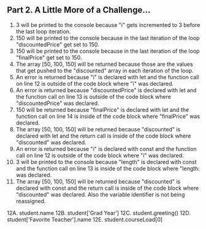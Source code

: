 ## Part 2. A Little More of a Challenge... ##

1. 3 will be printed to the console because "i" gets incremented to 3 before the last loop iteration.
2. 150 will be printed to the console because in the last iteration of the loop "discountedPrice" get set to 150.
3. 150 will be printed to the console because in the last iteration of the loop "finalPrice" get set to 150.
4. The array [50, 100, 150] will be returned because those are the values that get pushed to the "discounted" array in each iteration of the loop.
5. An error is returned because "i" is declared with let and the function call on line 12 is outside of the code block where "i" was declared.
6. An error is returned because "discountedPrice" is declared with let and the function call on line 13 is outside of the code block where "discountedPrice" was declared.
7. 150 will be returned because "finalPrice" is declared with let and the function call on line 14 is inside of the code block where "finalPrice" was declared.
8. The array [50, 100, 150] will be returned because "discounted" is declared with let and the return call is inside of the code block where "discounted" was declared.
9. An error is returned because "i" is declared with const and the function call on line 12 is outside of the code block where "i" was declared.
10. 3 will be printed to the console because "length" is declared with const and the function call on line 13 is inside of the code block where "length: was declared.
11. The array [50, 100, 150] will be returned because "discounted" is declared with const and the return call is inside of the code block where "discounted" was declared. Also the variable identifier is not being reassigned.

12A. student.name
12B. student['Grad Year']
12C. student.greeting()
12D. student['Favorite Teacher'].name
12E. student.courseLoad[0]
